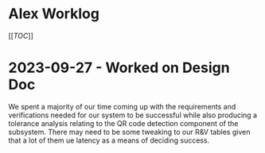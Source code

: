 # Alex Worklog

[[_TOC_]]

# 2023-09-27 - Worked on Design Doc

We spent a majority of our time coming up with the requirements and verifications needed for our system to be successful while also producing a tolerance analysis relating to the QR code detection component of the subsystem. There may need to be some tweaking to our R&V tables given that a lot of them ue latency as a means of deciding success. 
